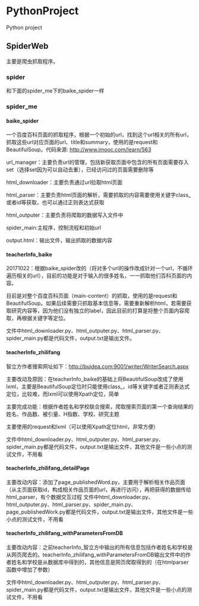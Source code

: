 # PythonProject
Python project

## SpiderWeb
主要是爬虫抓取程序。

### spider
和下面的spider_me下的baike_spider一样

### spider_me

#### baike_spider
一个百度百科页面的抓取程序，根据一个初始的url，找到这个url相关的所有url，抓取这些url对应页面的url、title和summary，使用的是request和BeautifulSoup。代码来源: http://www.imooc.com/learn/563

url_manager：主要负责url的管理，包括新获取页面中包含的所有页面需要存入set（选择set因为可以自动去重），已经访问过的页面需要删除等

html_downloader：主要负责通过url拉取html页面

html_parser：主要负责html页面的解析，需要抓取的内容需要使用关键字class_或者id等获取，也可以通过正则表达式获取

html_outputer：主要负责将爬取的数据写入文件中

spider_main:主程序，控制流程和初始url

output.html：输出文件，输出抓取的数据内容

#### teacherInfo_baike
20171022：根据baike_spider改的（将对多个url的操作改成针对一个url，不循环遍历相关的url），目前的功能是对于输入的很多姓名，一一抓取他们百科页面的内容。

目前是对整个百度百科页面（main-content）的抓取，使用的是request和BeautifulSoup。如果后续需要只抓取基本信息等，需要重新解析html，若需要获取研究内容等，因为他们没有独立的label，因此目前的打算是将整个页面内容爬取，再根据关键字等定位。

文件中html_downloader.py、html_outputer.py、html_parser.py、spider_main.py都是代码文件，output.txt是输出文件。

#### teacherInfo_zhilifang
智立方作者搜索网址如下：http://buidea.com:9001/writer/WriterSearch.aspx

主要改动及原因：在teacherInfo_baike的基础上将BeautifulSoup改成了使用lxml，主要是BeautifulSoup定位时只能使用class_，id等关键字或者正则表达式定位，比较难，而lxml可以使用Xpath定位，简单

主要完成功能：根据作者姓名和学校联合搜索，爬取搜索页面的第一个查询结果的姓名、作品数、被引量、H指数、学校、研究主题

主要使用的request和lxml（可以使用Xpath定位html，非常方便）

文件中html_downloader.py、html_outputer.py、html_parser.py、spider_main.py都是代码文件，output.txt是输出文件，其他文件是一些小点的测试文件，不用看

#### teacherInfo_zhilifang_detailPage
主要改动内容：添加了page_publishedWord.py，主要用于解析相关作品页面（从主页面获取id，构成相关作品页面的url，再进行访问），再把获得的数据传给html_parser，有个数据交互过程
文件中html_downloader.py、html_outputer.py、html_parser.py、spider_main.py、page_publishedWork.py都是代码文件，output.txt是输出文件，其他文件是一些小点的测试文件，不用看

#### teacherInfo_zhilifang_withParametersFromDB
主要改动内容：之前teacherInfo_智立方中输出的所有信息包括作者姓名和学校是从网页爬去的。teacherInfo_zhilifang_withParametersFromDB输出文件中的作者姓名和学校是从数据库中得到的，其他信息是网页爬取得到的（在htmlparser函数中增加了参数）

文件中html_downloader.py、html_outputer.py、html_parser.py、spider_main.py都是代码文件，output.txt是输出文件，其他文件是一些小点的测试文件，不用看



